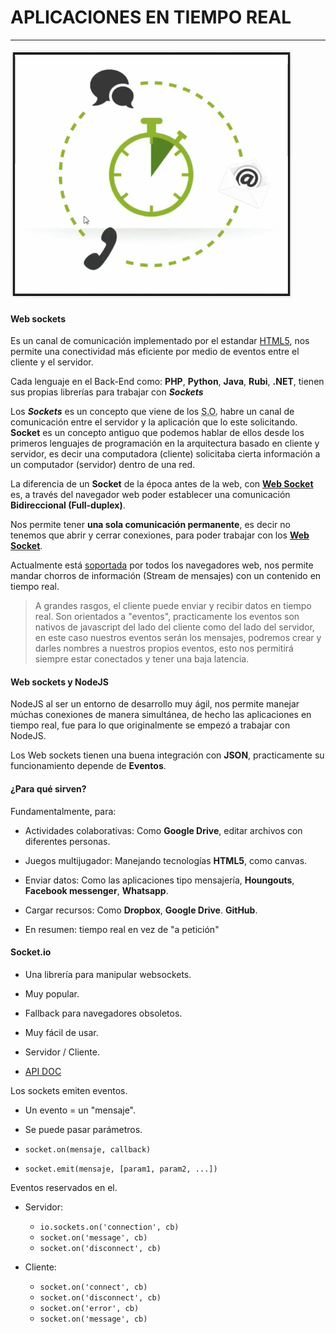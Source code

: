 # APLICACIONES EN TIEMPO REAL
---

![Imagen 1](https://github.com/garyDav/Blogs/blob/master/img/img1.png)

#### Web sockets

Es un canal de comunicación implementado por el estandar [HTML5](https://www.w3.org/html/logo/), nos permite una conectividad más eficiente por medio de eventos entre el cliente y el servidor.

Cada lenguaje en el Back-End como: __PHP__, __Python__, __Java__, __Rubi__, __.NET__, tienen sus propias librerías para trabajar con ___Sockets___

Los ___Sockets___ es un concepto que viene de los <abbr title="Sistemas Operativos">S.O.</abbr> habre un canal de comunicación entre el servidor y la aplicación que lo este solicitando. __Socket__ es un concepto antiguo que podemos hablar de ellos desde los primeros lenguajes de programación en la arquitectura basado en cliente y servidor, es decir una computadora (cliente) solicitaba cierta información a un computador (servidor) dentro de una red.

La diferencia de un __Socket__ de la época antes de la web, con __[Web Socket](http://www.websocket.org/)__ es, a través del navegador web poder establecer una comunicación __Bidireccional (Full-duplex)__.

Nos permite tener __una sola comunicación permanente__, es decir no tenemos que abrir y cerrar conexiones, para poder trabajar con los __[Web Socket](http://www.websocket.org/)__.

Actualmente está [soportada](https://caniuse.com/#search=web%20sockets) por todos los navegadores web, nos permite mandar chorros de información (Stream de mensajes) con un contenido en tiempo real.

>A grandes rasgos, el cliente puede enviar y recibir datos en tiempo real. Son orientados a "eventos", practicamente los eventos son nativos de javascript del lado del cliente como del lado del servidor, en este caso nuestros eventos serán los mensajes, podremos crear y darles nombres a nuestros propios eventos, esto nos permitirá siempre estar conectados y tener una baja latencia.

#### Web sockets y NodeJS

NodeJS al ser un entorno de desarrollo muy ágil, nos permite manejar múchas conexiones de manera simultánea, de hecho las aplicaciones en tiempo real, fue para lo que originalmente se empezó a trabajar con NodeJS.

Los Web sockets tienen una buena integración con __JSON__, practicamente su funcionamiento depende de __Eventos__.

#### ¿Para qué sirven?

Fundamentalmente, para:

* Actividades colaborativas: Como __Google Drive__, editar archivos con diferentes personas.

* Juegos multijugador: Manejando tecnologías __HTML5__, como canvas.

* Enviar datos: Como las aplicaciones tipo mensajería, __Houngouts__, __Facebook messenger__, __Whatsapp__.

* Cargar recursos: Como __Dropbox__, __Google Drive__. __GitHub__.

* En resumen: tiempo real en vez de "a petición"

#### Socket\.io

* Una librería para manipular websockets.

* Muy popular.

* Fallback para navegadores obsoletos.

* Muy fácil de usar.

* Servidor / Cliente.

* [API DOC](https://socket.io/docs/)

Los sockets emiten eventos.

* Un evento = un "mensaje".

* Se puede pasar parámetros.

* `socket.on(mensaje, callback)`

* `socket.emit(mensaje, [param1, param2, ...])`

Eventos reservados en el. 

* Servidor:
  * `io.sockets.on('connection', cb)`
  * `socket.on('message', cb)`
  * `socket.on('disconnect', cb)`

* Cliente:
  * `socket.on('connect', cb)`
  * `socket.on('disconnect', cb)`
  * `socket.on('error', cb)`
  * `socket.on('message', cb)`
